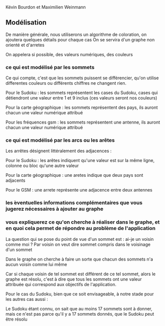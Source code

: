 Kévin Bourdon et Maximilien Weinmann

## Modélisation

De manière générale, nous utiliserons un algorithme de coloration, on ajoutera quelques détails pour chaque cas
On se servira d'un graphe non orienté et d'arretes

On appelera si possible, des valeurs numériques, des couleurs

### ce qui est modélisé par les sommets
Ce qui compte, c'est que les sommets puissent se différencier, qu'on utilise differentes couleurs ou différents chiffres ne changent rien.

Pour le Sudoku : les sommets représentent les cases du Sudoku, cases qui détiendront une valeur entre 1 et 9 inclus (ces valeurs seront nos couleurs)

Pour la carte géographique : les sommets représentent des pays, ils auront chacun une valeur numérique attribué

Pour les fréquences gsm : les sommets représentent une antenne, ils auront chacun une valeur numérique attribué


### ce qui est modélisé par les arcs ou les arêtes

Les arrêtes désignent littéralement des adjacences :

Pour le Sudoku : les arêtes indiquent qu'une valeur est sur la même ligne, colonne ou bloc qu'une autre valeur

Pour la carte géographique : une aretes indique que deux pays sont adjacents

Pour le GSM : une arrete représente une adjacence entre deux antennes


### les ́eventuelles informations complémentaires que vous jugerez nécessaires à ajouter au graphe


### vous expliquerez ce qu'on cherche à réaliser dans le graphe, et en quoi cela permet de répondre au problème de l'application

La question qui se pose du point de vue d'un sommet est : ai-je un voisin comme moi ? 
Par voisin on veut dire sommet compris dans le voisinage d'un sommet


Dans le graphe on cherche à faire un sorte que chacun des sommets n'a aucun voisin comme lui même


Car si chaque voisin de tel sommet est différent de ce tel sommet, alors le graphe est résolu, c'est à dire que tous les sommets ont une valeur attribuée qui correspond aux objectifs de l'application.


Pour le cas du Sudoku, bien que ce soit envisageable, à notre stade pour les autres cas aussi :

Le Sudoku étant connu, on sait que au moins 17 sommets sont à donner, mais ce n'est pas parce qu'il y a 17 sommets donnés, que le Sudoku peut être résolu